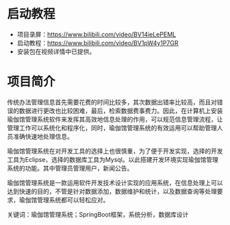 # 启动教程

- 项目录屏：https://www.bilibili.com/video/BV14ieLePEML
- 启动教程：https://www.bilibili.com/video/BV1pW4y1P7GR
- 安装包在视频详情中已提供。

# 项目简介
传统办法管理信息首先需要花费的时间比较多，其次数据出错率比较高，而且对错误的数据进行更改也比较困难，最后，检索数据费事费力。因此，在计算机上安装瑜伽馆管理系统软件来发挥其高效地信息处理的作用，可以规范信息管理流程，让管理工作可以系统化和程序化，同时，瑜伽馆管理系统的有效运用可以帮助管理人员准确快速地处理信息。

瑜伽馆管理系统在对开发工具的选择上也很慎重，为了便于开发实现，选择的开发工具为Eclipse，选择的数据库工具为Mysql。以此搭建开发环境实现瑜伽馆管理系统的功能。其中管理员管理用户，新闻公告。

瑜伽馆管理系统是一款运用软件开发技术设计实现的应用系统，在信息处理上可以达到快速的目的，不管是针对数据添加，数据维护和统计，以及数据查询等处理要求，瑜伽馆管理系统都可以轻松应对。

关键词：瑜伽馆管理系统；SpringBoot框架，系统分析，数据库设计
